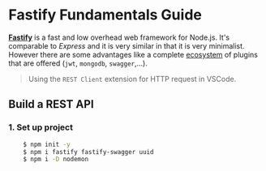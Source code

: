 # Fastify Fundamentals Guide

**[Fastify](https://www.fastify.io/)** is a fast and low overhead web framework for Node.js. It's comparable to _Express_ and it is very similar in that it is very minimalist. However there are some advantages like a complete [ecosystem](https://www.fastify.io/ecosystem/) of plugins that are offered (`jwt`, `mongodb`, `swagger`,...).

> Using the `REST Client` extension for HTTP request in VSCode.

## Build a REST API

### 1. Set up project

```bash
    $ npm init -y
    $ npm i fastify fastify-swagger uuid
    $ npm i -D nodemon
```
